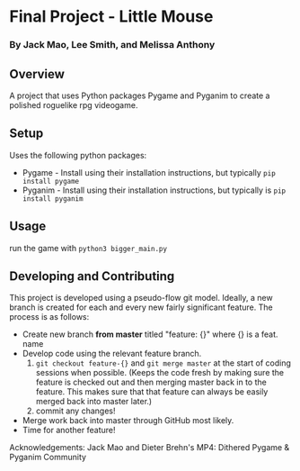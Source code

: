 # Final Project - Little Mouse
### By Jack Mao, Lee Smith, and Melissa Anthony

## Overview
A project that uses Python packages Pygame and Pyganim to create a polished roguelike rpg videogame.

## Setup
Uses the following python packages:  
* Pygame - Install using their installation instructions, but typically
`pip install pygame`
* Pyganim - Install using their installation instructions, but typically is 
`pip install pyganim`

## Usage
run the game with `python3 bigger_main.py`

## Developing and Contributing
This project is developed using a pseudo-flow git model. Ideally, a new branch is
created for each and every new fairly significant feature. The process is as
follows:  
* Create new branch **from master** titled "feature: {}" where {} is a
  feat. name  
* Develop code using the relevant feature branch.  
	1.   `git checkout feature-{}` and `git merge master` at the start of coding sessions when
         possible. (Keeps the code fresh by making sure the feature is checked
         out and then merging master back in to the feature. This makes sure
         that that feature can always be easily merged back into master later.)  
	2.   commit any changes!  
* Merge work back into master through GitHub most likely.  
* Time for another feature!  

Acknowledgements: 
Jack Mao and Dieter Brehn's MP4: Dithered
Pygame & Pyganim Community

